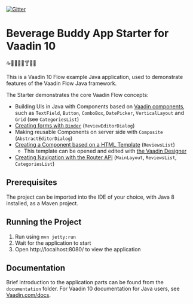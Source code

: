 [![Gitter](https://badges.gitter.im/Join%20Chat.svg)](https://gitter.im/vaadin-flow/Lobby#?utm_source=badge&utm_medium=badge&utm_campaign=pr-badge)

# Beverage Buddy App Starter for Vaadin 10
:coffee::tea::sake::baby_bottle::beer::cocktail::tropical_drink::wine_glass:

This is a Vaadin 10 Flow example Java application, used to demonstrate features of the Vaadin Flow Java framework.

The Starter demonstrates the core Vaadin Flow concepts:
* Building UIs in Java with Components based on [Vaadin components](https://vaadin.com/components/browse), such as `TextField`, `Button`, `ComboBox`, `DatePicker`, `VerticalLayout` and `Grid` (see `CategoriesList`)
* [Creating forms with `Binder`](https://github.com/vaadin/free-starter-flow/blob/master/documentation/using-binder-in-review-editor-dialog.asciidoc) (`ReviewEditorDialog`)
* Making reusable Components on server side with `Composite` (`AbstractEditorDialog`)
* [Creating a Component based on a HTML Template](https://github.com/vaadin/free-starter-flow/blob/master/documentation/polymer-template-based-view.asciidoc) (`ReviewsList`) 
  * This template can be opened and edited with [the Vaadin Designer](https://vaadin.com/designer)
* [Creating Navigation with the Router API](https://github.com/vaadin/free-starter-flow/blob/master/documentation/using-annotation-based-router-api.asciidoc) (`MainLayout`, `ReviewsList`, `CategoriesList`)

## Prerequisites

The project can be imported into the IDE of your choice, with Java 8 installed, as a Maven project.

## Running the Project

1. Run using `mvn jetty:run`
2. Wait for the application to start
3. Open http://localhost:8080/ to view the application

## Documentation

Brief introduction to the application parts can be found from the `documentation` folder. For Vaadin 10 documentation for Java users, see [Vaadin.com/docs](https://vaadin.com/docs/v10/flow/Overview.html).
